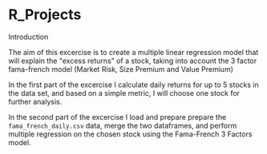 # R_Projects

Introduction

The aim of this excercise is to create a multiple linear regression model that will explain the "excess returns" of a stock,
taking into account the 3 factor fama-french model (Market Risk, Size Premium and Value Premium) 

In the first part of the excercise I calculate daily returns for up to 5 stocks in the data set,
and based on a simple metric, I will choose one stock for further analysis.

In the second part of the excercise I load and prepare prepare the `fama_french_daily.csv` data,
merge the two dataframes, and perform multiple regression on the chosen stock
using the Fama-French 3 Factors model.

